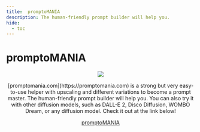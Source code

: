 ```yaml
---
title:  promptoMANIA
description: The human-friendly prompt builder will help you.
hide:
  - toc
---
```

# promptoMANIA


<p align="center">
<img src="https://media.discordapp.net/attachments/1009119252898394142/1009157030063382679/promptMANIA.png">
</p>


<center> [promptomania.com](https://promptomania.com) is a strong but very easy-to-use helper with upscaling and different variations to become a prompt master. The human-friendly prompt builder will help you. You can also try it with other diffusion models, such as DALL-E 2, Disco Diffusion, WOMBO Dream, or any diffusion model.
Check it out at the link below!

[promptoMANIA](https://promptomania.com)</center>